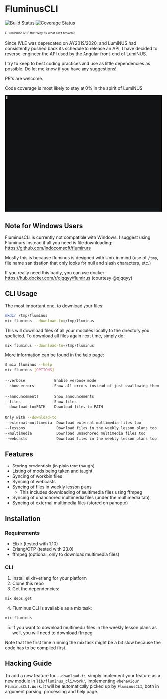 # FluminusCLI

[![Build Status](https://travis-ci.com/indocomsoft/fluminus_cli.svg?branch=master)](https://travis-ci.com/indocomsoft/fluminus_cli)
[![Coverage Status](https://coveralls.io/repos/github/indocomsoft/fluminus_cli/badge.svg?branch=master)](https://coveralls.io/github/indocomsoft/fluminus_cli?branch=master)

<sup><sub>F LumiNUS! IVLE ftw! Why fix what ain't broken?!</sub></sup>

Since IVLE was deprecated on AY2019/2020, and LumiNUS had consistently pushed back its schedule to release an API, I have decided to reverse-engineer the API used by the Angular front-end of LumiNUS.

I try to keep to best coding practices and use as little dependencies as possible. Do let me know if you have any suggestions!

PR's are welcome.

Code coverage is most likely to stay at 0% in the spirit of LumiNUS

![demo](demo.gif)

## Note for Windows Users
FluminusCLI is currently not compatible with Windows. I suggest using Fluminurs instead if all you need is file downloading: https://github.com/indocomsoft/fluminurs

Mostly this is because fluminus is designed with Unix in mind (use of `/tmp`, file name sanitisation that only looks for null and slash characters, etc.)

If you really need this badly, you can use docker: https://hub.docker.com/r/qjqqyy/fluminus (courtesy @qjqqyy)

## CLI Usage
The most important one, to download your files:

```bash
mkdir /tmp/fluminus
mix fluminus --download-to=/tmp/fluminus
```

This will download files of all your modules locally to the directory you speficied. To download all files again next time, simply do:

```bash
mix fluminus --download-to=/tmp/fluminus
```

More information can be found in the help page:
```bash
$ mix fluminus --help
mix fluminus [OPTIONS]

--verbose             Enable verbose mode
--show-errors         Show all errors instead of just swallowing them

--announcements       Show announcements
--files               Show files
--download-to=PATH    Download files to PATH

Only with --download-to
--external-multimedia  Download external multimedia files too
--lessons              Download files in the weekly lesson plans too
--multimedia           Download unanchored multimedia files too
--webcasts             Download files in the weekly lesson plans too
```

## Features
- Storing credentials (in plain text though)
- Listing of mods being taken and taught
- Syncing of workbin files
- Syncing of webcasts
- Syncing of files in weekly lesson plans
  - This includes downloading of multimedia files using ffmpeg
- Syncing of unanchored multimedia files (under the multimedia tab)
- Syncing of external multimedia files (stored on panopto)


## Installation
### Requirements
- Elixir (tested with 1.10)
- Erlang/OTP (tested with 23.0)
- ffmpeg (optional, only to download multimedia files)

### CLI
1. Install elixir+erlang for your platform
2. Clone this repo
3. Get the dependencies:
```bash
mix deps.get
```
4. Fluminus CLI is available as a mix task:
```bash
mix fluminus
```

5. If you want to download multimedia files in the weekly lesson plans as well, you will need to download ffmpeg

Note that the first time running the mix task might be a bit slow because
the code has to be compiled first.

## Hacking Guide
To add a new feature for `--download-to`, simply implement your feature as a new module in `lib/fluminus_cli/work/`, implementing `@behaviour FluminusCLI.Work`.
It will be automatically picked up by `FluminusCLI`, both in argument parsing, processing and help page.
